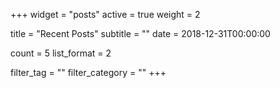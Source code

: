 +++
widget = "posts"
active = true
weight = 2

title = "Recent Posts"
subtitle = ""
date = 2018-12-31T00:00:00

count = 5
list_format = 2

filter_tag = ""
filter_category = ""
+++
